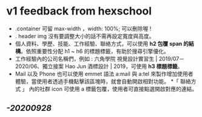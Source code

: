 # v1 feedback from hexschool

* .container 可留 max-width ，width: 100%; 可以刪除喔 !
* . header img 沒有要調整大小的話不需再設定寬度與高度。
* 個人資料、學歷、技能、工作經驗、聯絡方式，可以使用 **h2 包覆 span 的結構**。依照重要性分配 h1 ~ h6 的標題標籤，有助於搜尋引擎優化。
* 工作經驗內的公司名稱們，例如 : 六角學院 視覺設計實習生 | 2019/07－2020/06、獨立接案 Hao Jun 酒標設計 | 2019，可使用 **h3 標題標籤**。
* Mail 以及 Phone 也可以使用 emmet 語法 a:mail 與 a:tel 來製作增加使用者體驗，當使用者透過手機點擊該區塊時，就會自動開啟相對功能。
*「 聯絡方式 」 內的社群 icon 可使用 a 標籤包覆，使用者可直接點選開啟對應的連結。


*-20200928*
---

